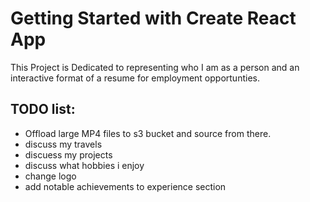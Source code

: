 # Getting Started with Create React App

This Project is Dedicated to representing who I am as a person and an interactive format of a resume for employment opportunties. 

## TODO list:
* Offload large MP4 files to s3 bucket and source from there.
* discuss my travels
* discuess my projects
* discuss what hobbies i enjoy
* change logo
* add notable achievements to experience section

